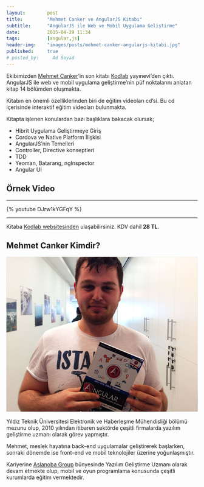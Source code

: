 ```yaml
---
layout:        post
title:         "Mehmet Canker ve AngularJS Kitabı"
subtitle:      "AngularJS ile Web ve Mobil Uygulama Geliştirme"
date:          2015-04-29 11:34
tags:          [angular,js]
header-img:    "images/posts/mehmet-canker-angularjs-kitabi.jpg"
published:     true
# posted_by:     Ad Soyad
---
```

Ekibimizden [Mehmet Canker][mehmet-c]’in son kitabı [Kodlab][kodlab] yayınevi’den
çıktı. AngularJS ile web ve mobil uygulama geliştirme’nin püf noktalarını
anlatan kitap 14 bölümden oluşmakta.

Kitabın en önemli özelliklerinden biri de eğitim videoları cd’si. Bu cd içerisinde
interaktif eğitim videoları bulunmakta.

Kitapta işlenen konulardan bazı başlıklara bakacak olursak;

* Hibrit Uygulama Geliştirmeye Giriş
* Cordova ve Native Platform İlişkisi 
* AngularJS’nin Temelleri
* Controller, Directive konseptleri
* TDD
* Yeoman, Batarang, ngInspector
* Angular UI

## Örnek Video

***

{% youtube DJrw1kYGFqY %}

***

Kitaba [Kodlab websitesinden][aj-buy] ulaşabilirsiniz. KDV dahil **28 TL**.

## Mehmet Canker Kimdir?

![Mehmet Canker](/images/posts/mehmet-canker-ve-angularjs-kitabi.jpg)  

Yıldız Teknik Üniversitesi Elektronik ve Haberleşme Mühendisliği bölümü 
mezunu olup, 2010 yılından itibaren sektörde çeşitli firmalarda yazılım
geliştirme uzmanı olarak görev yapmıştır.

Mehmet, meslek hayatına back-end uygulamalar geliştirerek başlarken, sonraki 
dönemde ise front-end ve mobil teknolojiler üzerine yoğunlaşmıştır.

Kariyerine [Aslanoba Group][aslanobag] bünyesinde Yazılım Geliştirme Uzmanı 
olarak devam etmekte olup, mobil ve oyun programlama konusunda çeşitli 
kurumlarda eğitim vermektedir.



[mehmet-c]: http://mehmetcanker.com/
[kodlab]: http://www.kodlab.com/
[aslanobag]: http://www.aslanobagroup.com/
[aj-buy]: http://www.kodlab.com/BookDetail.aspx?ID=96356